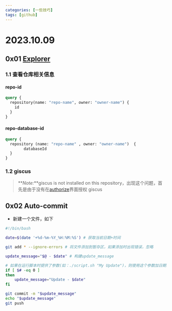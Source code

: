 ```yaml
---
categories: [一些技巧]
tags: [github]
---
```


# 2023.10.09

## 0x01 [Explorer](https://docs.github.com/en/graphql/overview/explorer)

### 1.1 查看仓库相关信息

#### repo-id

```graphql
query {
  repository(name: "repo-name", owner: "owner-name") {
    id
  }
}
```

#### repo-database-id

```graphql
query {
  repository (name: "repo-name" , owner: "owner-name")  {
        databaseId
  }
}
```

### 1.2 giscus

> **_Note:_**giscus is not installed on this repository，出现这个问题，首先是由于没有在[authorize](https://github.com/apps/giscus)界面授权 giscus

## 0x02 Auto-commit

- 新建一个文件，如下

```bash
#!/bin/bash

date=$(date '+%d-%m-%Y_%H:%M:%S') # 获取当前日期+时间

git add * --ignore-errors # 将文件添加到暂存区，如果添加时出现错误，忽略

update_message="$@ - $date" # 构建update_message

# 如果在运行脚本时提供了参数(如：./script.sh "My Update")，则使用这个参数加日期来构建这个消息，如果没有则使用“Update-$date”
if [ $# -eq 0 ]
then
    update_message="Update - $date"
fi

git commit -m "$update_message"
echo "$update_message"
git push
```
